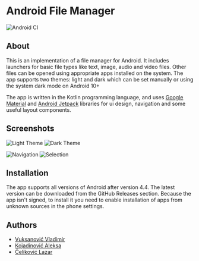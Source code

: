 # Android File Manager

![Android CI](https://github.com/VladimirV99/AndroidFileManager/workflows/Android%20CI/badge.svg)

## About

This is an implementation of a file manager for Android. It includes launchers for basic file types like text, image, audio and video files. Other files can be opened using appropriate apps installed on the system. The app supports two themes: light and dark which can be set manually or using the system dark mode on Android 10+

The app is written in the Kotlin programming language, and uses [Google Material](https://material.io/develop/android/) and [Android Jetpack](https://developer.android.com/jetpack) libraries for ui design, navigation and some useful layout components.

## Screenshots

![Light Theme](https://raw.githubusercontent.com/VladimirV99/AndroidFileManager/master/screenshots/theme_light.png)
![Dark Theme](https://raw.githubusercontent.com/VladimirV99/AndroidFileManager/master/screenshots/theme_dark.png)

![Navigation](https://raw.githubusercontent.com/VladimirV99/AndroidFileManager/master/screenshots/navigation.png)
![Selection](https://raw.githubusercontent.com/VladimirV99/AndroidFileManager/master/screenshots/selection.png)

## Installation

The app supports all versions of Android after version 4.4. The latest version can be downloaded from the GitHub Releases section. Because the app isn't signed, to install it you need to enable installation of apps from unknown sources in the phone settings.

## Authors

- [Vuksanović Vladimir](https://github.com/VladimirV99)
- [Kojadinović Aleksa](https://github.com/aleksakojadinovic)
- [Čeliković Lazar](https://github.com/Hos1g4k1)